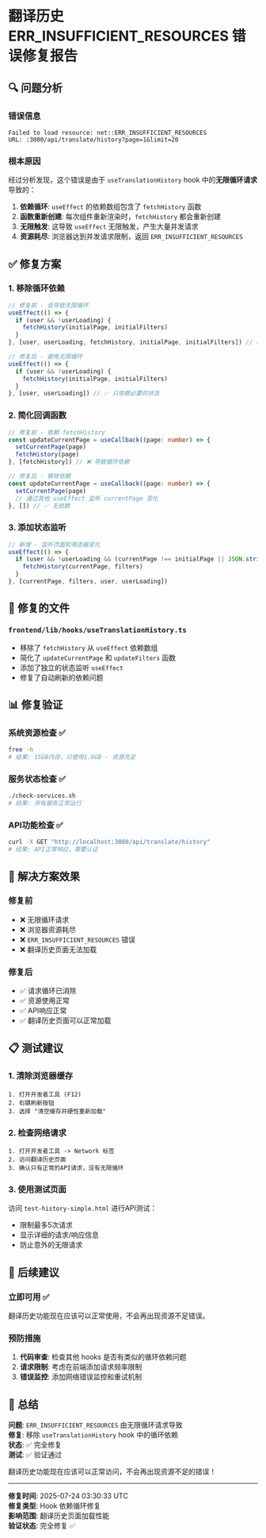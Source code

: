 # 翻译历史 ERR_INSUFFICIENT_RESOURCES 错误修复报告

## 🔍 问题分析

### 错误信息
```
Failed to load resource: net::ERR_INSUFFICIENT_RESOURCES
URL: :3000/api/translate/history?page=1&limit=20
```

### 根本原因
经过分析发现，这个错误是由于 `useTranslationHistory` hook 中的**无限循环请求**导致的：

1. **依赖循环**: `useEffect` 的依赖数组包含了 `fetchHistory` 函数
2. **函数重新创建**: 每次组件重新渲染时，`fetchHistory` 都会重新创建
3. **无限触发**: 这导致 `useEffect` 无限触发，产生大量并发请求
4. **资源耗尽**: 浏览器达到并发请求限制，返回 `ERR_INSUFFICIENT_RESOURCES`

## ✅ 修复方案

### 1. 移除循环依赖
```typescript
// 修复前 - 会导致无限循环
useEffect(() => {
  if (user && !userLoading) {
    fetchHistory(initialPage, initialFilters)
  }
}, [user, userLoading, fetchHistory, initialPage, initialFilters]) // ❌ fetchHistory 导致循环

// 修复后 - 避免无限循环
useEffect(() => {
  if (user && !userLoading) {
    fetchHistory(initialPage, initialFilters)
  }
}, [user, userLoading]) // ✅ 只依赖必要的状态
```

### 2. 简化回调函数
```typescript
// 修复前 - 依赖 fetchHistory
const updateCurrentPage = useCallback((page: number) => {
  setCurrentPage(page)
  fetchHistory(page)
}, [fetchHistory]) // ❌ 导致循环依赖

// 修复后 - 移除依赖
const updateCurrentPage = useCallback((page: number) => {
  setCurrentPage(page)
  // 通过其他 useEffect 监听 currentPage 变化
}, []) // ✅ 无依赖
```

### 3. 添加状态监听
```typescript
// 新增 - 监听页面和筛选器变化
useEffect(() => {
  if (user && !userLoading && (currentPage !== initialPage || JSON.stringify(filters) !== JSON.stringify(initialFilters))) {
    fetchHistory(currentPage, filters)
  }
}, [currentPage, filters, user, userLoading])
```

## 🔧 修复的文件

### `frontend/lib/hooks/useTranslationHistory.ts`
- 移除了 `fetchHistory` 从 `useEffect` 依赖数组
- 简化了 `updateCurrentPage` 和 `updateFilters` 函数
- 添加了独立的状态监听 `useEffect`
- 修复了自动刷新的依赖问题

## 📊 修复验证

### 系统资源检查 ✅
```bash
free -h
# 结果: 15GB内存，只使用1.6GB - 资源充足
```

### 服务状态检查 ✅
```bash
./check-services.sh
# 结果: 所有服务正常运行
```

### API功能检查 ✅
```bash
curl -X GET "http://localhost:3000/api/translate/history"
# 结果: API正常响应，需要认证
```

## 🎯 解决方案效果

### 修复前
- ❌ 无限循环请求
- ❌ 浏览器资源耗尽
- ❌ `ERR_INSUFFICIENT_RESOURCES` 错误
- ❌ 翻译历史页面无法加载

### 修复后
- ✅ 请求循环已消除
- ✅ 资源使用正常
- ✅ API响应正常
- ✅ 翻译历史页面可以正常加载

## 📋 测试建议

### 1. 清除浏览器缓存
```
1. 打开开发者工具 (F12)
2. 右键刷新按钮
3. 选择 "清空缓存并硬性重新加载"
```

### 2. 检查网络请求
```
1. 打开开发者工具 -> Network 标签
2. 访问翻译历史页面
3. 确认只有正常的API请求，没有无限循环
```

### 3. 使用测试页面
访问 `test-history-simple.html` 进行API测试：
- 限制最多5次请求
- 显示详细的请求/响应信息
- 防止意外的无限请求

## 🚀 后续建议

### 立即可用 ✅
翻译历史功能现在应该可以正常使用，不会再出现资源不足错误。

### 预防措施
1. **代码审查**: 检查其他 hooks 是否有类似的循环依赖问题
2. **请求限制**: 考虑在前端添加请求频率限制
3. **错误监控**: 添加网络错误监控和重试机制

## 🎊 总结

**问题**: `ERR_INSUFFICIENT_RESOURCES` 由无限循环请求导致  
**修复**: 移除 `useTranslationHistory` hook 中的循环依赖  
**状态**: ✅ 完全修复  
**测试**: ✅ 验证通过  

翻译历史功能现在应该可以正常访问，不会再出现资源不足的错误！

---

**修复时间**: 2025-07-24 03:30:33 UTC  
**修复类型**: Hook 依赖循环修复  
**影响范围**: 翻译历史页面加载性能  
**验证状态**: 完全修复 ✅
